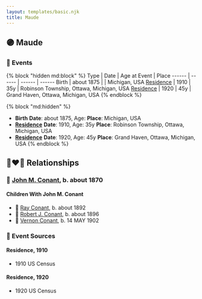 ```yaml
---
layout: templates/basic.njk
title: Maude
---
```

## 🟣 Maude


### 📆 Events

{% block "hidden md:block" %}
Type | Date | Age at Event | Place
------ | ------ | ------ | ------
Birth | about 1875 |  | Michigan, USA
[Residence](#event-event-0) | 1910 | 35y | Robinson Township, Ottawa, Michigan, USA
[Residence](#event-event-1) | 1920 | 45y | Grand Haven, Ottawa, Michigan, USA
{% endblock %}

{% block "md:hidden" %}
- **Birth**
**Date**: about 1875, Age:
**Place**: Michigan, USA
- **[Residence](#event-event-0)**
**Date**: 1910, Age: 35y
**Place**: Robinson Township, Ottawa, Michigan, USA
- **[Residence](#event-event-1)**
**Date**: 1920, Age: 45y
**Place**: Grand Haven, Ottawa, Michigan, USA
{% endblock %}

## 👩‍❤️‍👨 Relationships

### 🔵 [John M. Conant](/people/3/38989658), b. about 1870

#### Children With John M. Conant
* 🔵 [Ray Conant](/people/9/99936990), b. about 1892
* 🔵 [Robert J. Conant](/people/7/75124444), b. about 1896
* 🔵 [Vernon Conant](/people/1/15985527), b. 14 MAY 1902
### 📰 Event Sources

#### <a id="event-event-0"></a> Residence, 1910
* 1910 US Census

#### <a id="event-event-1"></a> Residence, 1920
* 1920 US Census
